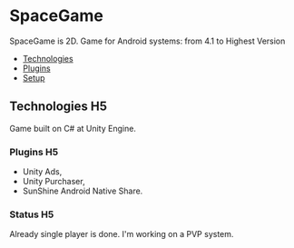 # SpaceGame
SpaceGame is 2D.
Game for Android systems: from 4.1 to Highest Version

* [Technologies](#technologies)
* [Plugins](#plugins)
* [Setup](#setup)

## Technologies H5
Game built on C# at Unity Engine.

### Plugins H5
- Unity Ads,
- Unity Purchaser,
- SunShine Android Native Share.

### Status H5
Already single player is done. I'm working on a PVP system.

